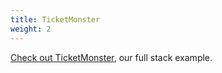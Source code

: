 ```yaml
---
title: TicketMonster
weight: 2
---
```


[Check out TicketMonster](/examples/ticket-monster), our full stack example.

